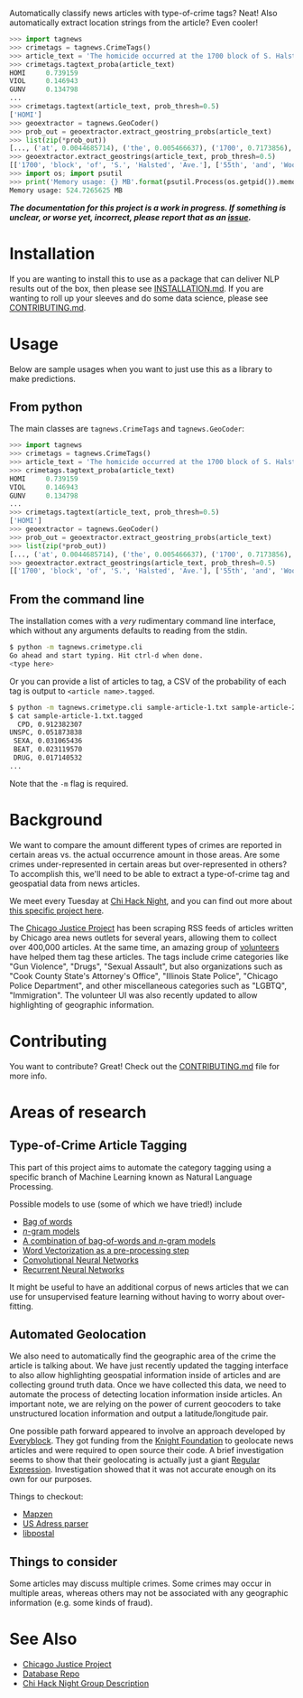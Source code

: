 Automatically classify news articles with type-of-crime tags? Neat! Also automatically extract location strings from the article? Even cooler!

```python
>>> import tagnews
>>> crimetags = tagnews.CrimeTags()
>>> article_text = 'The homicide occurred at the 1700 block of S. Halsted Ave. It happened just after midnight. Another person was killed at the intersection of 55th and Woodlawn, where a lone gunman'
>>> crimetags.tagtext_proba(article_text)
HOMI     0.739159
VIOL     0.146943
GUNV     0.134798
...
>>> crimetags.tagtext(article_text, prob_thresh=0.5)
['HOMI']
>>> geoextractor = tagnews.GeoCoder()
>>> prob_out = geoextractor.extract_geostring_probs(article_text)
>>> list(zip(*prob_out))
[..., ('at', 0.0044685714), ('the', 0.005466637), ('1700', 0.7173856), ('block', 0.81395197), ('of', 0.82227415), ('S.', 0.7940061), ('Halsted', 0.70529455), ('Ave.', 0.60538065), ...]
>>> geoextractor.extract_geostrings(article_text, prob_thresh=0.5)
[['1700', 'block', 'of', 'S.', 'Halsted', 'Ave.'], ['55th', 'and', 'Woodlawn,']]
>>> import os; import psutil
>>> print('Memory usage: {} MB'.format(psutil.Process(os.getpid()).memory_info().rss / (1024 ** 2)))
Memory usage: 524.7265625 MB
```

***The documentation for this project is a work in progress. If something is unclear, or worse yet, incorrect, please report that as an [issue](https://github.com/chicago-justice-project/article-tagging/issues).***

# Installation

If you are wanting to install this to use as a package that can deliver NLP results out of the box, then please see [INSTALLATION.md](INSTALLATION.md). If you are wanting to roll up your sleeves and do some data science, please see [CONTRIBUTING.md](CONTRIBUTING.md).

# Usage

Below are sample usages when you want to just use this as a library to make predictions.

## From python

The main classes are `tagnews.CrimeTags` and `tagnews.GeoCoder`:

```python
>>> import tagnews
>>> crimetags = tagnews.CrimeTags()
>>> article_text = 'The homicide occurred at the 1700 block of S. Halsted Ave. It happened just after midnight. Another person was killed at the intersection of 55th and Woodlawn, where a lone gunman'
>>> crimetags.tagtext_proba(article_text)
HOMI     0.739159
VIOL     0.146943
GUNV     0.134798
...
>>> crimetags.tagtext(article_text, prob_thresh=0.5)
['HOMI']
>>> geoextractor = tagnews.GeoCoder()
>>> prob_out = geoextractor.extract_geostring_probs(article_text)
>>> list(zip(*prob_out))
[..., ('at', 0.0044685714), ('the', 0.005466637), ('1700', 0.7173856), ('block', 0.81395197), ('of', 0.82227415), ('S.', 0.7940061), ('Halsted', 0.70529455), ('Ave.', 0.60538065), ...]
>>> geoextractor.extract_geostrings(article_text, prob_thresh=0.5)
[['1700', 'block', 'of', 'S.', 'Halsted', 'Ave.'], ['55th', 'and', 'Woodlawn,']]
```

## From the command line

The installation comes with a *very* rudimentary command line interface, which without any arguments defaults to reading from the stdin.

```bash
$ python -m tagnews.crimetype.cli
Go ahead and start typing. Hit ctrl-d when done.
<type here>
```

Or you can provide a list of articles to tag, a CSV of the probability of each tag is output to `<article name>.tagged`.

```bash
$ python -m tagnews.crimetype.cli sample-article-1.txt sample-article-2.txt
$ cat sample-article-1.txt.tagged
  CPD, 0.912382307
UNSPC, 0.051873838
 SEXA, 0.031065436
 BEAT, 0.023119570
 DRUG, 0.017140532
...
```

Note that the `-m` flag is required.

# Background

We want to compare the amount different types of crimes are reported in certain areas vs. the actual occurrence amount in those areas. Are some crimes under-represented in certain areas but over-represented in others? To accomplish this, we'll need to be able to extract a type-of-crime tag and geospatial data from news articles.

We meet every Tuesday at [Chi Hack Night](https://chihacknight.org/), and you can find out more about [this specific project here](https://github.com/chihacknight/breakout-groups/issues/61).

The [Chicago Justice Project](http://chicagojustice.org/) has been scraping RSS feeds of articles written by Chicago area news outlets for several years, allowing them to collect over 400,000 articles. At the same time, an amazing group of [volunteers](http://chicagojustice.org/volunteer-for-cjp/) have helped them tag these articles. The tags include crime categories like "Gun Violence", "Drugs", "Sexual Assault", but also organizations such as "Cook County State's Attorney's Office", "Illinois State Police", "Chicago Police Department", and other miscellaneous categories such as "LGBTQ", "Immigration". The volunteer UI was also recently updated to allow highlighting of geographic information.

# Contributing

You want to contribute? Great! Check out the [CONTRIBUTING.md](./CONTRIBUTING.md) file for more info.

# Areas of research

## Type-of-Crime Article Tagging

This part of this project aims to automate the category tagging using a specific branch of Machine Learning known as Natural Language Processing.

Possible models to use (some of which we have tried!) include

* [Bag of words](https://en.wikipedia.org/wiki/Bag-of-words_model)
* [*n*-gram models](https://en.wikipedia.org/wiki/N-gram)
* [A combination of bag-of-words and *n*-gram models](http://www.inference.phy.cam.ac.uk/hmw26/papers/nescai2006.pdf)
* [Word Vectorization as a pre-processing step](https://www.tensorflow.org/tutorials/word2vec/)
* [Convolutional Neural Networks](https://arxiv.org/pdf/1504.01255v3.pdf)
* [Recurrent Neural Networks](http://www.cs.toronto.edu/~graves/preprint.pdf)

It might be useful to have an additional corpus of news articles that we can use for unsupervised feature learning without having to worry about over-fitting.

## Automated Geolocation

We also need to automatically find the geographic area of the crime the article is talking about. We have just recently updated the tagging interface to also allow highlighting geospatial information inside of articles and are collecting ground truth data. Once we have collected this data, we need to automate the process of detecting location information inside articles. An important note, we are relying on the power of current geocoders to take unstructured location information and output a latitude/longitude pair.

One possible path forward appeared to involve an approach developed by  [Everyblock](http://www.everyblock.com/). They got funding from the [Knight Foundation](http://www.knightfoundation.org/) to geolocate news articles and were required to open source their code. A brief investigation seems to show that their geolocating is actually just a giant [Regular Expression](https://github.com/kbrose/everyblock/blob/master/ebdata/ebdata/nlp/addresses.py). Investigation showed that it was not accurate enough on its own for our purposes.

Things to checkout:

* [Mapzen](https://mapzen.com/)
* [US Adress parser](https://github.com/datamade/usaddress)
* [libpostal](https://github.com/openvenues/libpostal)

## Things to consider

Some articles may discuss multiple crimes. Some crimes may occur in multiple areas, whereas others may not be associated with any geographic information (e.g. some kinds of fraud).

# See Also

* [Chicago Justice Project](http://chicagojustice.org/)
* [Database Repo](https://github.com/kyaroch/chicago-justice)
* [Chi Hack Night Group Description](https://github.com/chihacknight/breakout-groups/issues/61)

